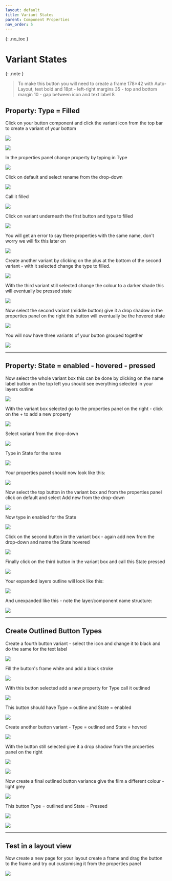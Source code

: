 ```yaml
---
layout: default
title: Variant States
parent: Component Properties
nav_order: 5
---
```


{: .no_toc }

# Variant States

{: .note }
>To make this button you will need to create a frame 178×42 with Auto-Layout, text bold and 18pt - left-right margins 35 - top and bottom margin 10 - gap between icon and text label 8

## Property: Type = Filled

Click on your button component and click the variant icon from the top bar to create a variant of your bottom

![](../images/v_2/v_222222.png)

![](../images/v_2/v_2-19.png)

In the properties panel change property by typing in Type

![](../images/v_2/v_2-20.png)

Click on default and select rename from the drop-down

![](../images/v_2/v_2-26.png)

Call it filled

![](../images/v_2/v_2-27.png)

Click on variant underneath the first button and type to filled

![](../images/v_2/v_2-28.png)

You will get an error to say there properties with the same name, don't worry we will fix this later on

![](../images/v_2/v_2-29.png)

Create another variant by clicking on the plus at the bottom of the second variant - with it selected change the type to filled.

![](../images/v_2/v_2-30.png)

With the third variant still selected change the colour to a darker shade this will eventually be pressed state

![](../images/v_2/v_2-31.png)

Now select the second variant (middle button) give it a drop shadow in the properties panel on the right this button will eventually be the hovered state

![](../images/v_2/v_2-32.png)

You will now have three variants of your button grouped together

![](../images/v_2/v_2-33.png)

---

## Property: State = enabled - hovered - pressed

Now select the whole variant box this can be done by clicking on the name label button on the top left you should see everything selected in your layers outline

![](../images/v_2/v_2-34.png)

With the variant box selected go to the properties panel on the right - click on the + to add a new property

![](../images/v_2/v_2-35.png)

Select variant from the drop-down

![](../images/v_2/v_2-36.png)

Type in State for the name

![](../images/v_2/v_2-37.png)

Your properties panel should now look like this:

![](../images/v_2/v_2-38.png)

Now select the top button in the variant box and from the properties panel click on default and select Add new from the drop-down

![](../images/v_2/v_2-39.png)

Now type in enabled for the State

![](../images/v_2/aaa_v2.png)


Click on the second button in the variant box - again add new from the drop-down and name the State hovered

![](../images/v_2/v_2-40.png)

Finally click on the third button in the variant box and call this State pressed

![](../images/v_2/v_2-41.png)

Your expanded layers outline will look like this:

![](../images/v_2/v_2-42.png)

And unexpanded like this - note the layer/component name structure:

![](../images/v_2/v_2-43.png)

---

##  Create Outlined Button Types

Create a fourth button variant - select the icon and change it to black and do the same for the text label

![](../images/v_2/v_2-45.png)


Fill the button's frame white and add a black stroke

![](../images/v_2/v_2-58.png)

With this button selected add a new property for Type call it outlined

![](../images/v_2/v_2-47.png)

This button should have Type = outline and State = enabled

![](../images/v_2/v_2-49.png)

Create another button variant - Type = outlined and State = hovred

![](../images/v_2/v_2-50.png)

With the button still selected give it a drop shadow from the properties panel on the right

![](../images/v_2/v_2-53.png)


![](../images/v_2/v_2-51.png)

Now create a final outlined button variance give the film a different colour - light grey

![](../images/v_2/v_2-54.png)

This button Type = outlined and State = Pressed


![](../images/v_2/v_2-48.png)


![](../images/v_2/v_2-57.png)

---

## Test in a layout view

Now create a new page for your layout create a frame and drag the button to the frame and try out customising it from the properties panel

![](../images/v_2/v2_tester.gif)









